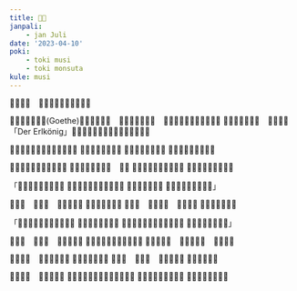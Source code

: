 ```yaml
---
title: ​󱤤​󱥽
janpali: 
    - jan Juli
date: '2023-04-10'
poki:
    - toki musi
    - toki monsuta
kule: musi
---
```


​󱥄​󱥡​󱤀​󱦝　​󱤷​󱤊​󱥎​󱦖​󱤍​󱤧​󱤬​󱥬​󱤻​󱥁

​󱤑󱦐󱤘󱤊󱥪󱤊󱦑(Goethe)​󱤧​󱥠​󱤉​󱤪​󱤱​󱦜　​󱤴​󱥬​󱦖​󱥔​󱤉​󱥆​󱦜　​󱥷​󱤡​󱥬​󱤻​󱥁​󱤧​󱥔​󱥩​󱥞​󱤀​󱦜
​󱤕​󱦕​󱤻​󱥹​󱤧​󱤬​󱦜　​󱥞​󱤂​󱤉​󱥂「Der Erlkönig」​󱤬​󱤎󱦐󱤓󱥰󱥭󱥰󱦑​󱤡​󱥞​󱤘​󱤠​󱤉​󱥆​󱦜

​󱥙​󱤧​󱥩​󱥵​󱤙​󱥢​󱤬​󱥫​󱥏​󱥁​󱤬​󱤝​󱥵
​󱤱​󱤬​󱥒​󱤑​󱦖​󱤨​󱥆​󱤀
​󱥆​󱤧​󱤓​󱥔​󱤉​󱤑​󱦖​󱤨
​󱥆​󱤧​󱤈​󱤉​󱥆​󱤧​󱥗​󱤉​󱥆

​󱤑​󱦖​󱤨​󱥄​󱥞​󱤥​󱤉​󱥟​󱥞​󱥧​󱥙
​󱥞​󱤘​󱤂​󱤘​󱤮​󱤉​󱤤​󱥽　​󱤱​󱥄
​󱤉​󱤤​󱥽​󱤉​󱤥​󱤤​󱥆​󱤉​󱤥​󱤸
​󱤑​󱦖​󱤨​󱥄​󱥁​󱤧​󱤝​󱥲​󱥨

「​󱤑​󱦖​󱤨​󱥔​󱥄​󱥩​󱤬​󱥒​󱤴
​󱤻​󱥍​󱦗​󱥔​󱤼​󱦘​󱤀​󱤧​󱤘​󱤬​󱥁
​󱤗​󱤞​󱤼​󱤧​󱤬​󱥒​󱥪
​󱤱​󱤴​󱤧​󱤓​󱤉​󱤥​󱥤​󱥔​󱤀」

​󱤱​󱤴​󱥄　​󱤱​󱤴​󱥄　​󱥞​󱤘​󱤂​󱤘​󱤠
​󱤉​󱥬​󱥷​󱥔​󱥍​󱤤​󱥽
​󱥄​󱥐​󱤀　​󱥄​󱥐​󱤉​󱤕　​󱤑​󱦖​󱤨​󱥄
​󱤝​󱤧​󱥩​󱤉​󱤪​󱤗​󱤨

「​󱤑​󱦖​󱤨​󱥔​󱥄​󱥞​󱥷​󱤂​󱥷​󱥩​󱤴
​󱤑​󱦖​󱤨​󱤴​󱤧​󱤈​󱥩​󱥞
​󱤑​󱦖​󱤨​󱤴​󱤧​󱤤​󱤉​󱥩​󱤻​󱤬​󱥫​󱥏
​󱤧​󱤈​󱤧​󱥩​󱤧​󱤻​󱥩​󱥞」

​󱤱​󱤴​󱥄　​󱤱​󱤴​󱥄　​󱥞​󱤘​󱤂​󱤘​󱤮
​󱤉​󱤑​󱦖​󱤨​󱥍​󱦗​󱤤​󱥽​󱦘​󱤬​󱥏
​󱤑​󱦖​󱤨​󱤴​󱥄　​󱤑​󱦖​󱤨​󱤴​󱥄　​󱤴​󱤮​󱥔​󱤀

​󱤴​󱥅​󱤉​󱥞　​󱥛​󱥞​󱤧​󱥔​󱥩​󱤴
​󱥞​󱥷​󱤂​󱤡​󱤴​󱥱​󱤀
​󱤱​󱤴​󱥄　​󱤱​󱤴​󱥄　​󱥆​󱤧​󱤭​󱤉​󱤴
​󱤤​󱥽​󱤧​󱥈​󱤉​󱤴

​󱤱​󱤧​󱥎​󱤍　​󱥆​󱤧​󱥩​󱥵​󱤀
​󱤭​󱥆​󱤡​󱤑​󱦖​󱤨​󱤧​󱤕​󱥍​󱦗​󱥵​󱤂​󱦘
​󱥆​󱤧​󱤖​󱥩​󱥭​󱤬​󱥵​󱥶​󱥆
​󱤭​󱥆​󱤡​󱤑​󱦖​󱤨​󱤧​󱤷
